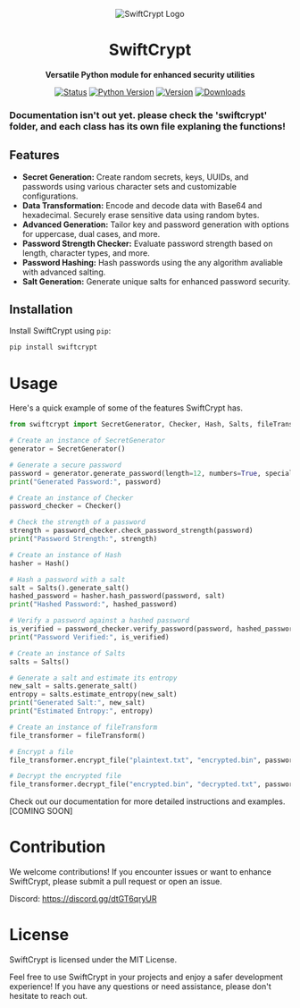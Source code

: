<p align="center">
  <img src="swiftCrypt.png" alt="SwiftCrypt Logo">
</p>

<h1 align="center">SwiftCrypt</h1>

<p align="center">
  <b>Versatile Python module for enhanced security utilities</b>
</p>

<p align="center">
  <a href="https://pypi.org/project/swiftcrypt/"><img src="https://img.shields.io/pypi/status/swiftcrypt" alt="Status"></a>
  <a href="https://www.python.org/downloads/release"><img src="https://img.shields.io/pypi/pyversions/swiftcrypt" alt="Python Version"></a>
  <a href="https://pypi.org/project/swiftcrypt/"><img src="https://img.shields.io/pypi/v/swiftcrypt" alt="Version"></a>
  <a href="https://pypi.org/project/swiftcrypt/"><img src="https://img.shields.io/pypi/dw/swiftcrypt" alt="Downloads"></a>
</p>

### Documentation isn't out yet. please check the 'swiftcrypt' folder, and each class has its own file explaning the functions!


## Features

- **Secret Generation:** Create random secrets, keys, UUIDs, and passwords using various character sets and customizable configurations.
- **Data Transformation:** Encode and decode data with Base64 and hexadecimal. Securely erase sensitive data using random bytes.
- **Advanced Generation:** Tailor key and password generation with options for uppercase, dual cases, and more.
- **Password Strength Checker:** Evaluate password strength based on length, character types, and more.
- **Password Hashing:** Hash passwords using the any algorithm avaliable with advanced salting.
- **Salt Generation:** Generate unique salts for enhanced password security.

## Installation

Install SwiftCrypt using `pip`:

```bash
pip install swiftcrypt
```
# Usage
Here's a quick example of some of the features SwiftCrypt has.

```python
from swiftcrypt import SecretGenerator, Checker, Hash, Salts, fileTransform

# Create an instance of SecretGenerator
generator = SecretGenerator()

# Generate a secure password
password = generator.generate_password(length=12, numbers=True, special_characters=True)
print("Generated Password:", password)

# Create an instance of Checker
password_checker = Checker()

# Check the strength of a password
strength = password_checker.check_password_strength(password)
print("Password Strength:", strength)

# Create an instance of Hash
hasher = Hash()

# Hash a password with a salt
salt = Salts().generate_salt()
hashed_password = hasher.hash_password(password, salt)
print("Hashed Password:", hashed_password)

# Verify a password against a hashed password
is_verified = password_checker.verify_password(password, hashed_password, salt)
print("Password Verified:", is_verified)

# Create an instance of Salts
salts = Salts()

# Generate a salt and estimate its entropy
new_salt = salts.generate_salt()
entropy = salts.estimate_entropy(new_salt)
print("Generated Salt:", new_salt)
print("Estimated Entropy:", entropy)

# Create an instance of fileTransform
file_transformer = fileTransform()

# Encrypt a file
file_transformer.encrypt_file("plaintext.txt", "encrypted.bin", password)

# Decrypt the encrypted file
file_transformer.decrypt_file("encrypted.bin", "decrypted.txt", password)

```
Check out our documentation for more detailed instructions and examples. [COMING SOON]

# Contribution
We welcome contributions! If you encounter issues or want to enhance SwiftCrypt, please submit a pull request or open an issue.

Discord: https://discord.gg/dtGT6qryUR

# License
SwiftCrypt is licensed under the MIT License.

Feel free to use SwiftCrypt in your projects and enjoy a safer development experience! If you have any questions or need assistance, please don't hesitate to reach out.

